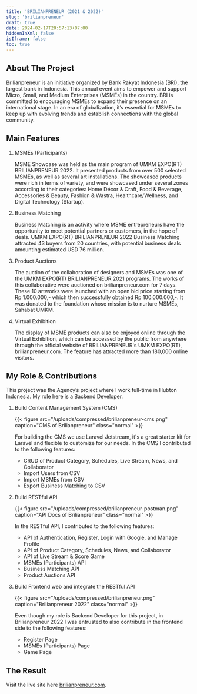 ```yaml
---
title: 'BRILIANPRENEUR (2021 & 2022)'
slug: 'brilianpreneur'
draft: true
date: 2024-02-17T20:57:13+07:00
hiddenInXml: false
isIframe: false
toc: true
---
```


## About The Project

Brilianpreneur is an initiative organized by Bank Rakyat Indonesia (BRI), the largest bank in Indonesia. This annual event aims to empower and support Micro, Small, and Medium Enterprises (MSMEs) in the country. BRI is committed to encouraging MSMEs to expand their presence on an international stage. In an era of globalization, it’s essential for MSMEs to keep up with evolving trends and establish connections with the global community.

## Main Features

1. MSMEs (Participants)

   MSME Showcase was held as the main program of UMKM EXPO(RT) BRILIANPRENEUR 2022. It presented products from over 500 selected MSMEs, as well as several art installations. The showcased products were rich in terms of variety, and were showcased under several zones according to their categories: Home Décor & Craft, Food & Beverage, Accessories & Beauty, Fashion & Wastra, Healthcare/Wellness, and Digital Technology (Startup).

1. Business Matching

   Business Matching is an activity where MSME entrepreneurs have the opportunity to meet potential partners or customers, in the hope of deals. UMKM EXPO(RT) BRILIANPRENEUR 2022 Business Matching attracted 43 buyers from 20 countries, with potential business deals amounting estimated USD 76 million.

1. Product Auctions

   The auction of the collaboration of designers and MSMEs was one of the UMKM EXPO(RT) BRILIANPRENEUR 2021 programs. The works of this collaborative were auctioned on brilianpreneur.com for 7 days. These 10 artworks were launched with an open bid price starting from Rp 1.000.000,- which then successfully obtained Rp 100.000.000,-. It was donated to the foundation whose mission is to nurture MSMEs, Sahabat UMKM.

1. Virtual Exhibition

   The display of MSME products can also be enjoyed online through the Virtual Exhibition, which can be accessed by the public from anywhere through the official website of BRILIANPRENEUR's UMKM EXPO(RT), brilianpreneur.com. The feature has attracted more than 180,000 online visitors.

## My Role & Contributions

This project was the Agency’s project where I work full-time in Hubton Indonesia. My role here is a Backend Developer.

1. Build Content Management System (CMS)

   {{< figure src="/uploads/compressed/brilianpreneur-cms.png" caption="CMS of Brilianpreneur" class="normal" >}}

   For building the CMS we use Laravel Jetstream, it's a great starter kit for Laravel and flexible to customize for our needs. In the CMS I contributed to the following features:

   - CRUD of Product Category, Schedules, Live Stream, News, and Collaborator
   - Import Users from CSV
   - Import MSMEs from CSV
   - Export Business Matching to CSV

1. Build RESTful API

   {{< figure src="/uploads/compressed/brilianpreneur-postman.png" caption="API Docs of Brilianpreneur" class="normal" >}}

   In the RESTful API, I contributed to the following features:

   - API of Authentication, Register, Login with Google, and Manage Profile
   - API of Product Category, Schedules, News, and Collaborator
   - API of Live Stream & Score Game
   - MSMEs (Participants) API
   - Business Matching API
   - Product Auctions API

1. Build Frontend web and integrate the RESTful API

   {{< figure src="/uploads/compressed/brilianpreneur.png" caption="Brilianpreneur 2022" class="normal" >}}

   Even though my role is Backend Developer for this project, in Brilianpreneur 2022 I was entrusted to also contribute in the frontend side to the following features:

   - Register Page
   - MSMEs (Participants) Page
   - Game Page

## The Result

Visit the live site here [brilianpreneur.com](https://brilianpreneur.com/).
